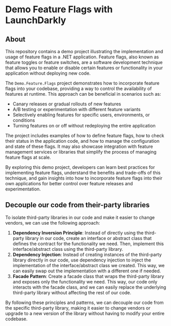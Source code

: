 # Demo Feature Flags with LaunchDarkly

## About
This repository contains a demo project illustrating the implementation and usage of feature flags in a .NET application. Feature flags, also known as feature toggles or feature switches, are a software development technique that allows you to enable or disable certain features or functionality in your application without deploying new code.

The `Demo.Feature.Flags` project demonstrates how to incorporate feature flags into your codebase, providing a way to control the availability of features at runtime. This approach can be beneficial in scenarios such as:

- Canary releases or gradual rollouts of new features
- A/B testing or experimentation with different feature variants
- Selectively enabling features for specific users, environments, or conditions
- Turning features on or off without redeploying the entire application

The project includes examples of how to define feature flags, how to check their status in the application code, and how to manage the configuration and state of these flags. It may also showcase integration with feature management services or libraries that simplify the process of managing feature flags at scale.

By exploring this demo project, developers can learn best practices for implementing feature flags, understand the benefits and trade-offs of this technique, and gain insights into how to incorporate feature flags into their own applications for better control over feature releases and experimentation.

## Decouple our code from their-party libraries

To isolate third-party libraries in our code and make it easier to change vendors, we can use the following approach:

1. __Dependency Inversion Principle__: Instead of directly using the third-party library in our code, create an interface or abstract class that defines the contract for the functionality we need. Then, implement this interface/abstract class using the third-party library.
2. __Dependency Injection__: Instead of creating instances of the third-party library directly in our code, use dependency injection to inject the implementation of the interface/abstract class we created. This way, we can easily swap out the implementation with a different one if needed.
3. __Facade Pattern__: Create a facade class that wraps the third-party library and exposes only the functionality we need. This way, our code only interacts with the facade class, and we can easily replace the underlying third-party library without affecting the rest of our code.

By following these principles and patterns, we can decouple our code from the specific third-party library, making it easier to change vendors or upgrade to a new version of the library without having to modify your entire codebase.


